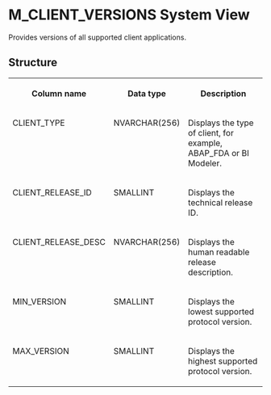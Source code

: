 <!-- loio20aad425751910149677cd293a8379c2 -->

# M\_CLIENT\_VERSIONS System View

Provides versions of all supported client applications.



<a name="loio20aad425751910149677cd293a8379c2___m__c_l_i_e_n_t__v_e_r_s_i_o_n_s_1struct_M_CLIENT_VERSIONS"/>

## Structure


<table>
<tr>
<th valign="top">

Column name



</th>
<th valign="top">

Data type



</th>
<th valign="top">

Description



</th>
</tr>
<tr>
<td valign="top">

CLIENT\_TYPE



</td>
<td valign="top">

NVARCHAR\(256\)



</td>
<td valign="top">

Displays the type of client, for example, ABAP\_FDA or BI Modeler.



</td>
</tr>
<tr>
<td valign="top">

CLIENT\_RELEASE\_ID



</td>
<td valign="top">

SMALLINT



</td>
<td valign="top">

Displays the technical release ID.



</td>
</tr>
<tr>
<td valign="top">

CLIENT\_RELEASE\_DESC



</td>
<td valign="top">

NVARCHAR\(256\)



</td>
<td valign="top">

Displays the human readable release description.



</td>
</tr>
<tr>
<td valign="top">

MIN\_VERSION



</td>
<td valign="top">

SMALLINT



</td>
<td valign="top">

Displays the lowest supported protocol version.



</td>
</tr>
<tr>
<td valign="top">

MAX\_VERSION



</td>
<td valign="top">

SMALLINT



</td>
<td valign="top">

Displays the highest supported protocol version.



</td>
</tr>
</table>


